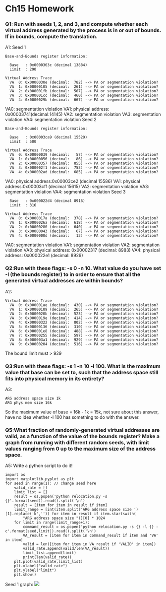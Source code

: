 # Ch15 Homework
### Q1: Run with seeds 1, 2, and 3, and compute whether each virtual address generated by the process is in or out of bounds. If in bounds, compute the translation.
A1:
Seed 1
```
Base-and-Bounds register information:

  Base   : 0x0000363c (decimal 13884)
  Limit  : 290

Virtual Address Trace
  VA  0: 0x0000030e (decimal:  782) --> PA or segmentation violation?
  VA  1: 0x00000105 (decimal:  261) --> PA or segmentation violation?
  VA  2: 0x000001fb (decimal:  507) --> PA or segmentation violation?
  VA  3: 0x000001cc (decimal:  460) --> PA or segmentation violation?
  VA  4: 0x0000029b (decimal:  667) --> PA or segmentation violation?

```
 
VA0: segmentation violation
VA1: physical address: 0x00003741(decimal:14145)
VA2: segmentation violation
VA3: segmentation violation
VA4: segmentation violation
Seed 2
```
Base-and-Bounds register information:

  Base   : 0x00003ca9 (decimal 15529)
  Limit  : 500

Virtual Address Trace
  VA  0: 0x00000039 (decimal:   57) --> PA or segmentation violation?
  VA  1: 0x00000056 (decimal:   86) --> PA or segmentation violation?
  VA  2: 0x00000357 (decimal:  855) --> PA or segmentation violation?
  VA  3: 0x000002f1 (decimal:  753) --> PA or segmentation violation?
  VA  4: 0x000002ad (decimal:  685) --> PA or segmentation violation?
```
VA0: physical address:0x00003ce2 (decimal 15586)
VA1: physical address:0x00003cff (decimal 15615)
VA2: segmentation violation
VA3: segmentation violation
VA4: segmentation violation
Seed 3
```
  Base   : 0x000022d4 (decimal 8916)
  Limit  : 316

Virtual Address Trace
  VA  0: 0x0000017a (decimal:  378) --> PA or segmentation violation?
  VA  1: 0x0000026a (decimal:  618) --> PA or segmentation violation?
  VA  2: 0x00000280 (decimal:  640) --> PA or segmentation violation?
  VA  3: 0x00000043 (decimal:   67) --> PA or segmentation violation?
  VA  4: 0x0000000d (decimal:   13) --> PA or segmentation violation?
```
VA0: segmentation violation
VA1: segmentation violation
VA2: segmentation violation
VA3: physical address: 0x00002317 (decimal: 8983)
VA4: physical address: 0x000022e1 (decimal: 8929)
### Q2:Run with these flags: -s 0 -n 10. What value do you have set -l (the bounds register) to in order to ensure that all the generated virtual addresses are within bounds?
A2:
```
Virtual Address Trace
  VA  0: 0x000001ae (decimal:  430) --> PA or segmentation violation?
  VA  1: 0x00000109 (decimal:  265) --> PA or segmentation violation?
  VA  2: 0x0000020b (decimal:  523) --> PA or segmentation violation?
  VA  3: 0x0000019e (decimal:  414) --> PA or segmentation violation?
  VA  4: 0x00000322 (decimal:  802) --> PA or segmentation violation?
  VA  5: 0x00000136 (decimal:  310) --> PA or segmentation violation?
  VA  6: 0x000001e8 (decimal:  488) --> PA or segmentation violation?
  VA  7: 0x00000255 (decimal:  597) --> PA or segmentation violation?
  VA  8: 0x000003a1 (decimal:  929) --> PA or segmentation violation?
  VA  9: 0x00000204 (decimal:  516) --> PA or segmentation violation?
```
The bound limit must > 929

### Q3:Run with these flags: -s 1 -n 10 -l 100. What is the maximum value that base can be set to, such that the address space still fits into physical memory in its entirety?
A3:
```
ARG address space size 1k
ARG phys mem size 16k
```
So the maximum value of base = 16k - 1k = 15k, not sure about this answer, have no idea whether -l 100 has something to do with the answer.

### Q5:What fraction of randomly-generated virtual addresses are valid, as a function of the value of the bounds register? Make a graph from running with different random seeds, with limit values ranging from 0 up to the maximum size of the address space. 
A5: Write a python script to do it!
```
import os
import matplotlib.pyplot as plt
for seed in range(1): // change seed here
    valid_rate = []
    limit_list = []
    result = os.popen('python relocation.py -s {}'.format(seed)).read().split('\n')
    result = [item for item in result if item]
    limit_range = [int(item.split('ARG address space size ')[1].replace('k','')) for item in result if item.startswith(
        "ARG address space size ")][0] * 1024
    for limit in range(limit_range+1):
        command_result = os.popen('python relocation.py -s {} -l {} -c'.format(seed,limit)).read().split('\n')
        VA_result = [item for item in command_result if item and 'VA' in item]
        valid = len([item for item in VA_result if 'VALID' in item])
        valid_rate.append(valid/len(VA_result))
        limit_list.append(limit)
        print(len(valid_rate))
    plt.plot(valid_rate,limit_list)
    plt.xlabel("valid rate")
    plt.ylabel("limit")
    plt.show()
```

Seed 1 graph:
![](Ch15%20Homework/FF35723B-6314-4BBC-A5B0-95B96BA9AB3F.png)